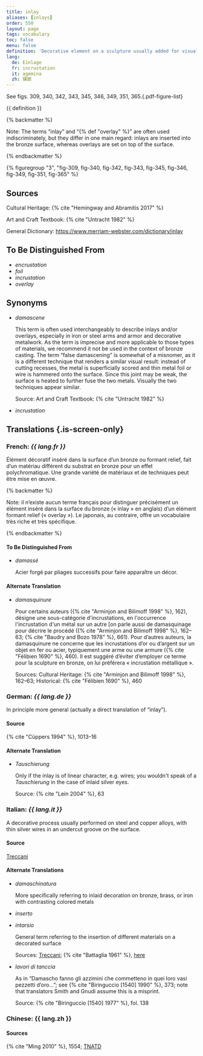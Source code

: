 ```yaml
---
title: inlay
aliases: [inlays]
order: 550
layout: page
tags: vocabulary
toc: false
menu: false
definition: 'Decorative element on a sculpture usually added for visual contrast through color and/or texture. The top surface of an inlay is generally flush with the surrounding metal. A wide range of attachment methods may be used, including solder, adhesives, cements, burrs, undercuts, and/or rivets, but the basic technique involves shaping the inlay and incising the ground metal to produce a cavity of the inlay shape. Inlay materials may include metals, glass, stone, or bone, among others.'
lang:
  de: Einlage
  fr: incrustation
  it: agemina
  zh: 镶嵌
---
```


See figs. 309, 340, 342, 343, 345, 346, 349, 351, 365.{.pdf-figure-list}

{{ definition }}

{% backmatter %}

Note: The terms “inlay” and “{% def "overlay" %}” are often used indiscriminately, but they differ in one main regard: inlays are inserted into the bronze surface, whereas overlays are set on top of the surface.

{% endbackmatter %}

{% figuregroup "3", "fig-309, fig-340, fig-342, fig-343, fig-345, fig-346, fig-349, fig-351, fig-365" %}

## Sources

Cultural Heritage: {% cite "Hemingway and Abramitis 2017" %}

Art and Craft Textbook: {% cite "Untracht 1982" %}

General Dictionary: <https://www.merriam-webster.com/dictionary/inlay>

## To Be Distinguished From

- *encrustation*
- *foil*
- *incrustation*
- *overlay*

## Synonyms

- *damascene*

    This term is often used interchangeably to describe inlays and/or overlays, especially in iron or steel arms and armor and decorative metalwork. As the term is imprecise and more applicable to those types of materials, we recommend it not be used in the context of bronze casting. The term “false damascening” is somewhat of a misnomer, as it is a different technique that renders a similar visual result: instead of cutting recesses, the metal is superficially scored and thin metal foil or wire is hammered onto the surface. Since this joint may be weak, the surface is heated to further fuse the two metals. Visually the two techniques appear similar.

    Source: Art and Craft Textbook: {% cite "Untracht 1982" %}

- *incrustation*

## Translations {.is-screen-only}

<div class="accordion">

### **French**: *{{ lang.fr }}*

Élément décoratif inséré dans la surface d’un bronze ou formant relief, fait d’un matériau différent du substrat en bronze pour un effet polychromatique. Une grande variété de matériaux et de techniques peut être mise en œuvre.

{% backmatter %}

Note: il n’existe aucun terme français pour distinguer précisément un élément inséré dans la surface du bronze (« inlay » en anglais) d’un élément formant relief (« overlay »). Le japonais, au contraire, offre un vocabulaire très riche et très spécifique.

{% endbackmatter %}

#### To Be Distinguished From

- *damassé*

    Acier forgé par pliages successifs pour faire apparaître un décor.

#### Alternate Translation

- *damasquinure*

    Pour certains auteurs ({% cite "Arminjon and Bilimoff 1998" %}, 162), désigne une sous-catégorie d'incrustations, en l'occurrence l'incrustation d'un métal sur un autre [on parle aussi de damasquinage pour décrire le procédé ({% cite "Arminjon and Bilimoff 1998" %}, 162–63; {% cite "Baudry and Bozo 1978" %}, 661). Pour d’autres auteurs, la damasquinure ne concerne que les incrustations d’or ou d’argent sur un objet en fer ou acier, typiquement une arme ou une armure ({% cite "Félibien 1690" %}, 460). Il est suggéré d’éviter d’employer ce terme pour la sculpture en bronze, on lui préférera « incrustation métallique ».

    Sources: Cultural Heritage: {% cite "Arminjon and Bilimoff 1998" %}, 162–63; Historical: {% cite "Félibien 1690" %}, 460

### **German**: *{{ lang.de }}*

In principle more general (actually a direct translation of “inlay”).

#### Source

{% cite "Cüppers 1994" %}, 1013–16

#### Alternate Translation

- *Tauschierung*

    Only if the inlay is of linear character, e.g. wires; you wouldn't speak of a *Tauschierung* in the case of inlaid silver eyes.

    Source: {% cite "Lein 2004" %}, 63

### **Italian**: *{{ lang.it }}*

A decorative process usually performed on steel and copper alloys, with thin silver wires in an undercut groove on the surface.

#### Source

[Treccani](https://www.treccani.it/vocabolario/ricerca/agemina/)

#### Alternate Translations

- *damaschinatura*

    More specifically referring to inlaid decoration on bronze, brass, or iron with contrasting colored metals

- *inserto*

- *intarsio*

    General term referring to the insertion of different materials on a decorated surface

    Sources: [Treccani](http://www.treccani.it/vocabolario/intarsio); {% cite "Battaglia 1961" %}, [here](http://www.gdli.it/pdf_viewer/Scripts/pdf.js/web/viewer.asp?file=/PDF/GDLI08/GDLI_08_ocr_176.pdf&parola=intarsio)

- *lavori di tanccia*

    As in “Damascho fanno gli azzimini che commetteno in quei loro vasi pezzetti d’oro...”; see {% cite "Biringuccio [1540] 1990" %}, 373; note that translators Smith and Gnudi assume this is a misprint.

    Source: {% cite "Biringuccio [1540] 1977" %}, fol. 138

### **Chinese**: {{ lang.zh }}

#### Sources

{% cite "Ming 2010" %}, 1554; [TNATD](https://terms.naer.edu.tw/detail/11566239/?index=5)

</div>
